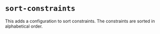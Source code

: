 # `sort-constraints`

This adds a configuration to sort constraints. The constraints are sorted in alphabetical order.
